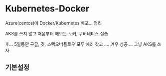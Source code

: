 # Kubernetes-Docker
Azure(centos)에 Docker/Kubernetes 배포... 정리


AKS를 쓰지 않고 처음부터 해보는 도커, 쿠버네티스 실습

후... 5일동안 구글, 깃, 스택오버플로우 모두 에러 찾고 .... 겨우 성공 ... 그냥 AKS를 쓰자 

## 기본설정 
